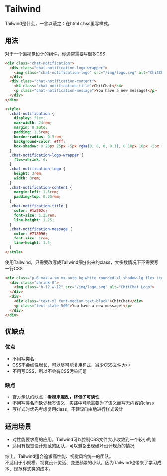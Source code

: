 # Tailwind
Tailwind是什么，一言以蔽之：在html class里写样式。

## 用法

对于一个偏视觉设计的组件，你通常需要写很多CSS
```html
<div class="chat-notification">
  <div class="chat-notification-logo-wrapper">
    <img class="chat-notification-logo" src="/img/logo.svg" alt="ChitChat Logo">
  </div>
  <div class="chat-notification-content">
    <h4 class="chat-notification-title">ChitChat</h4>
    <p class="chat-notification-message">You have a new message!</p>
  </div>
</div>

<style>
  .chat-notification {
    display: flex;
    max-width: 24rem;
    margin: 0 auto;
    padding: 1.5rem;
    border-radius: 0.5rem;
    background-color: #fff;
    box-shadow: 0 20px 25px -5px rgba(0, 0, 0, 0.1), 0 10px 10px -5px rgba(0, 0, 0, 0.04);
  }
  .chat-notification-logo-wrapper {
    flex-shrink: 0;
  }
  .chat-notification-logo {
    height: 3rem;
    width: 3rem;
  }
  .chat-notification-content {
    margin-left: 1.5rem;
    padding-top: 0.25rem;
  }
  .chat-notification-title {
    color: #1a202c;
    font-size: 1.25rem;
    line-height: 1.25;
  }
  .chat-notification-message {
    color: #718096;
    font-size: 1rem;
    line-height: 1.5;
  }
</style>
```

使用Tailwind，只需要改写成Tailwind细分出来的class，大多数情况下不需要写一行CSS
```html
<div class="p-6 max-w-sm mx-auto bg-white rounded-xl shadow-lg flex items-center space-x-4">
  <div class="shrink-0">
    <img class="h-12 w-12" src="/img/logo.svg" alt="ChitChat Logo">
  </div>
  <div>
    <div class="text-xl font-medium text-black">ChitChat</div>
    <p class="text-slate-500">You have a new message!</p>
  </div>
</div>
```

## 优缺点

### 优点

- 不用写类名
- CSS不会线性增长，可以尽可能复用样式，减少CSS文件大小
- 不用写CSS，所以不会有CSS污染问题

### 缺点

- 官方承认的缺点：**看起来混乱，降低了可读性**
- 不用写类名而缺少标签语义，实践中可能需要为了语义而写无内容的class
- 写样式时优先考虑复用class，不建议自由地进行样式设计

## 适用场景

- 对性能要求高的应用，Tailwind可以控制CSS文件大小收敛到一个较小的值
- 适用有视觉设计规范的团队，可以避免出现破坏设计规范的情况

综上，Tailwind适合追求高性能、视觉风格统一的团队。  
不适用于小规模、视觉设计灵活、变更频繁的小队，因为Tailwind也带来了学习成本、规范样式类的成本。